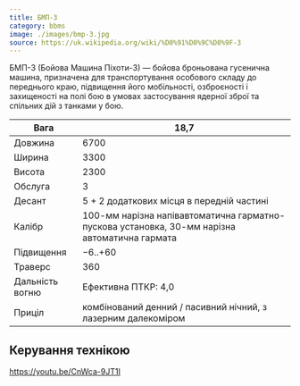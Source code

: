 ```yaml
---
title: БМП-3
category: bbms
image: ./images/bmp-3.jpg
source: https://uk.wikipedia.org/wiki/%D0%91%D0%9C%D0%9F-3
---
```


БМП-3 (Бойова Машина Піхоти-3) — бойова броньована гусенична машина, призначена для транспортування особового складу до переднього краю, підвищення його мобільності, озброєності і захищеності на полі бою в умовах застосування ядерної зброї та спільних дій з танками у бою.

| Вага            | 18,7                                                                                          |
| --------------- | --------------------------------------------------------------------------------------------- |
| Довжина         | 6700                                                                                          |
| Ширина          | 3300                                                                                          |
| Висота          | 2300                                                                                          |
| Обслуга         | 3                                                                                             |
| Десант          | 5 + 2 додаткових місця в передній частині                                                     |
| Калібр          | 100-мм нарізна напівавтоматична гарматно-пускова установка, 30-мм нарізна автоматична гармата |
| Підвищення      | −6..+60                                                                                       |
| Траверс         | 360                                                                                           |
| Дальність вогню | Ефективна ПТКР: 4,0                                                                           |
| Приціл          | комбінований денний / пасивний нічний, з лазерним далекоміром                                 |

## Керування технікою

https://youtu.be/CnWca-9JT1I
